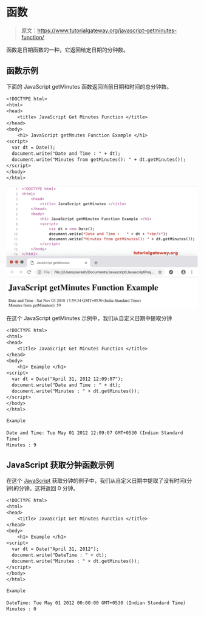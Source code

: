 # 函数

> 原文：<https://www.tutorialgateway.org/javascript-getminutes-function/>

函数是日期函数的一种，它返回给定日期的分钟数。

## 函数示例

下面的 JavaScript getMinutes 函数返回当前日期和时间的总分钟数。

```
<!DOCTYPE html>
<html>
<head>
    <title> JavaScript Get Minutes Function </title>
</head>
<body>
    <h1> JavaScript getMnutes Function Example </h1>
<script>
  var dt = Date();  
  document.write("Date and Time : " + dt);
  document.write("Minutes from getMinutes(): " + dt.getMinutes());
</script>
</body>
</html>
```

![JavaScript getMinutes Function 1](img/4c6b553b52bd80ebd94d5b2ad481776b.png)

在这个 JavaScript getMinutes 示例中，我们从自定义日期中提取分钟

```
<!DOCTYPE html>
<html>
<head>
    <title> JavaScript Get Minutes Function </title>
</head>
<body>
    <h1> Example </h1>
<script>
  var dt = Date("April 31, 2012 12:09:07");
  document.write("Date and Time : " + dt);
  document.write("Minutes : " + dt.getMinutes());
</script>
</body>
</html>
```

```
Example

Date and Time: Tue May 01 2012 12:09:07 GMT+0530 (Indian Standard Time)
Minutes : 9
```

## JavaScript 获取分钟函数示例

在这个 [JavaScript](https://www.tutorialgateway.org/javascript/) 获取分钟的例子中，我们从自定义日期中提取了没有时间(分钟)的分钟。这将返回 0 分钟。

```
<!DOCTYPE html>
<html>
<head>
    <title> JavaScript Get Minutes Function </title>
</head>
<body>
    <h1> Example </h1>
<script>
  var dt = Date("April 31, 2012");
  document.write("DateTime : " + dt);
  document.write("Minutes : " + dt.getMinutes());
</script>
</body>
</html>
```

```
Example

DateTime: Tue May 01 2012 00:00:00 GMT+0530 (Indian Standard Time)
Minutes : 0
```